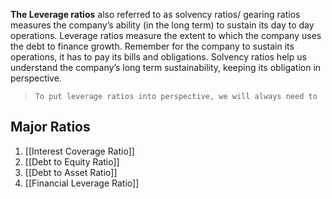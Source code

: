 **The Leverage ratios** also referred to as solvency ratios/ gearing ratios measures the company’s ability (in the long term) to sustain its day to day operations. Leverage ratios measure the extent to which the company uses the debt to finance growth. Remember for the company to sustain its operations, it has to pay its bills and obligations. Solvency ratios help us understand the company’s long term sustainability, keeping its obligation in perspective.

> `To put leverage ratios into perspective, we will always need to `

## Major Ratios
1.  [[Interest Coverage Ratio]]
2.  [[Debt to Equity Ratio]]
3.  [[Debt to Asset Ratio]]
4.  [[Financial Leverage Ratio]]
